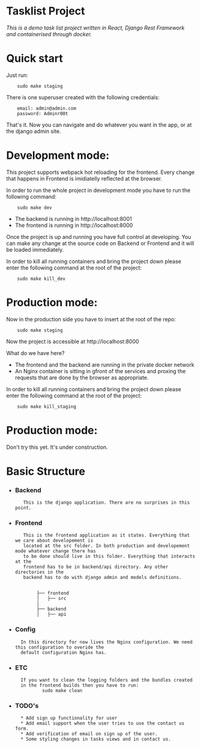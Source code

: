 # Tasklist Project
*This is a demo task list project written in React, Django Rest Framework 
 and containerised through docker.*

# Quick start
Just run:
        
        sudo make staging
There is one superuser created with the following credentials:

        email: admin@admin.com
        password: Adminr00t
That's it. Now you can navigate and do whatever you want in the app, or at 
the django admin site.

# Development mode:

This project supports webpack hot reloading for the frontend.
Every change that happens in Frontend is imidiatelly reflected at the browser.

In order to run the whole project in development mode you have to run the following command:

        sudo make dev

* The backend is running in http://localhost:8001
* The frontend is running in http://localhost:8000


Once the project is up and running you have full control at developing.
You can make any change at the source code on Backend or Frontend and it will be loaded immediately.

In order to kill all running containers and bring the project down please enter
the following command at the root of the project:

        sudo make kill_dev

# Production mode:

Now in the production side you have to insert at the root of the repo:

        sudo make staging

Now the project is accessible at http://localhost:8000

What do we have here?

* The frontend and the backend are running in the private docker network
* An Nginx container is sitting in gfront of the services and proxing 
the requests that are done by the browser as appropriate.
  
In order to kill all running containers and bring the project down please enter
the following command at the root of the project:

        sudo make kill_staging
        
# Production mode:

Don't try this yet. It's under construction.

# Basic Structure

* ###  Backend
         This is the django application. There are no surprises in this point.
* ### Frontend
         This is the frontend application as it states. Everything that we care about developement is
         located at the src folder. In both production and developement mode whatever change there has 
         to be done should live in this folder. Everything that interacts at the
         frontend has to be in backend/api directory. Any other directories in the 
         backend has to do with django admin and models definitions.


              ├── frontend
              │   ├── src
              |
              ├── backend
              │   ├── api
* ### Config
        In this directory for now lives the Nginx configuration. We need this configuration to overide the 
        default configuration Nginx has.

* ### ETC
        If you want to clean the logging folders and the bundles created 
        in the frontend builds then you have to run:
                sudo make clean

* ### TODO's
        * Add sign up functionality for user
        * Add email support when the user tries to use the contact us form.
        * Add verification of email on sign up of the user.
        * Some styling changes in tasks views and in contact us.
